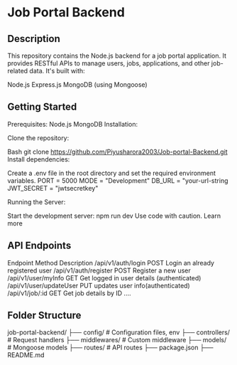 
# Job Portal Backend

## Description

This repository contains the Node.js backend for a job portal application. It provides RESTful APIs to manage users, jobs, applications, and other job-related data. It's built with:

Node.js
Express.js
MongoDB (using Mongoose)

## Getting Started

Prerequisites:
Node.js 
MongoDB
Installation:

Clone the repository:

Bash
git clone https://github.com/Piyusharora2003/Job-portal-Backend.git
Install dependencies:

Create a .env file in the root directory and set the required environment variables.
PORT = 5000
MODE = "Development"
DB_URL = "your-url-string
JWT_SECRET = "jwtsecretkey"

Running the Server:

Start the development server:
npm run dev
Use code with caution. Learn more

## API Endpoints
Endpoint	Method	Description
/api/v1/auth/login	  POST Login an already registered user
/api/v1/auth/register	POST	Register a new user
/api/v1/user/myInfo	  GET	  Get logged in user details (authenticated)
/api/v1/user/updateUser	PUT	updates user info(authenticated)
/api/v1/job/:id	GET	Get job details by ID
....

## Folder Structure

job-portal-backend/
├── config/             # Configuration files, env
├── controllers/        # Request handlers
├── middlewares/        # Custom middleware
├── models/             # Mongoose models
├── routes/             # API routes
├── package.json
├── README.md
